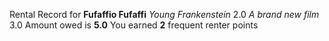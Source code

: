 Rental Record for **Fufaffio Fufaffi**
	*Young Frankenstein*	2.0
	*A brand new film*	3.0
Amount owed is **5.0**
You earned **2** frequent renter points
